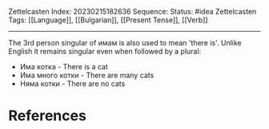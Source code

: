 Zettelcasten Index: 20230215182636
Sequence:
Status: #idea
Zettelcasten Tags: [[Language]], [[Bulgarian]], [[Present Tense]], [[Verb]]

---

The 3rd person singular of имам is also used to mean 'there is'. Unlike English it remains singular even when followed by a plural:
- Има котка - There is a cat
- Има много котки - There are many cats
- Няма котки - There are no cats

# References